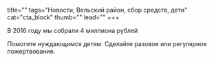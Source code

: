 title=""
tags="Новости, Вельский район, сбор средств, дети"
cat="cta_block"
thumb=""
lead=""
+++

В 2016 году мы собрали 4 миллиона рублей

Помогите нуждающимся детям. Сделайте разовое или регулярное пожертвование.  
